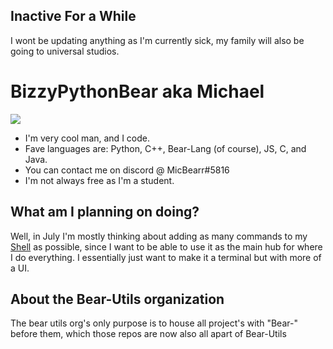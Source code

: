 ## Inactive For a While
I wont be updating anything as I'm currently sick, my family will also be going to universal studios.

<h1>BizzyPythonBear aka Michael</h1>
<img src = "https://github-readme-stats.vercel.app/api/top-langs/?username=bizzypythonbear&layout=compact">
<ul>
  <li>I'm very cool man, and I code.</li>
  <li>Fave languages are: Python, C++, Bear-Lang (of course), JS, C, and Java.</li>
  <li>You can contact me on discord @ MicBearr#5816</li>
  <li>I'm not always free as I'm a student.</li>
</ul>

## What am I planning on doing?
Well, in July I'm mostly thinking about adding as many commands to my [Shell](https://github.com/BizzyPythonBear/Bear-Shell) as possible, since I want to be able to use it as the main hub for where I do everything. I essentially just want to make it a terminal but with more of a UI.

## About the Bear-Utils organization
The bear utils org's only purpose is to house all project's with "Bear-" before them, which those repos are now also all apart of Bear-Utils

<!---
BizzyPythonBear/BizzyPythonBear is a ✨ special ✨ repository because its `README.md` (this file) appears on your GitHub profile.
You can click the Preview link to take a look at your changes.
--->
